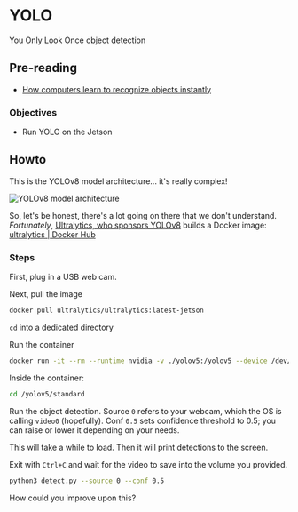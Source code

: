 # YOLO

You Only Look Once object detection

## Pre-reading

- [How computers learn to recognize objects instantly](https://youtu.be/Cgxsv1riJhI)

### Objectives

- Run YOLO on the Jetson

## Howto

This is the YOLOv8 model architecture... it's really complex!

![YOLOv8 model architecture](https://blog.roboflow.com/content/images/2023/01/image-16.png)

So, let's be honest, there's a lot going on there that we don't understand.
*Fortunately*, [Ultralytics, who sponsors YOLOv8](https://docs.ultralytics.com/)
builds a Docker image: [ultralytics | Docker Hub](https://hub.docker.com/r/ultralytics/ultralytics)

### Steps

First, plug in a USB web cam.

Next, pull the image

```bash
docker pull ultralytics/ultralytics:latest-jetson
```

`cd` into a dedicated directory

Run the container

```bash
docker run -it --rm --runtime nvidia -v ./yolov5:/yolov5 --device /dev/video0:/dev/video0:mrw -e DISPLAY=:0 -v /tmp/.X11-unix/:/tmp/.X11-unix ultralytics/ultralytics:latest-jetson /bin/bash
```

Inside the container:

```bash
cd /yolov5/standard
```

Run the object detection. Source `0` refers to your webcam, which the OS is calling `video0` (hopefully).
Conf `0.5` sets confidence threshold to 0.5; you can raise or lower it depending on your needs.

This will take a while to load.
Then it will print detections to the screen.

Exit with `Ctrl+C` and wait for the video to save into the volume you provided.

```bash
python3 detect.py --source 0 --conf 0.5
```

How could you improve upon this?
